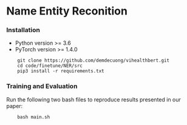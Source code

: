 # Name Entity Reconition

### Installation
- Python version >= 3.6
- PyTorch version >= 1.4.0

```
    git clone https://github.com/demdecuong/vihealthbert.git
    cd code/finetune/NER/src
    pip3 install -r requirements.txt
```

### Training and Evaluation
Run the following two bash files to reproduce results presented in our paper:
```
    bash main.sh
```
